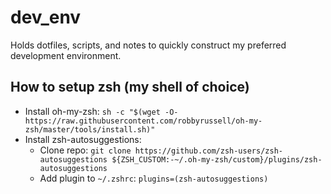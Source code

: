 # dev_env
Holds dotfiles, scripts, and notes to quickly construct my preferred development environment.

## How to setup zsh (my shell of choice)

- Install oh-my-zsh: `sh -c "$(wget -O- https://raw.githubusercontent.com/robbyrussell/oh-my-zsh/master/tools/install.sh)"`
- Install zsh-autosuggestions:
  - Clone repo: `git clone https://github.com/zsh-users/zsh-autosuggestions ${ZSH_CUSTOM:-~/.oh-my-zsh/custom}/plugins/zsh-autosuggestions`
  - Add plugin to `~/.zshrc`: `plugins=(zsh-autosuggestions)`
